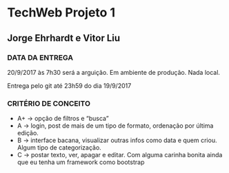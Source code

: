 # TechWeb Projeto 1
## Jorge Ehrhardt e Vitor Liu

### DATA DA ENTREGA

20/9/2017 às 7h30 será a arguição. Em ambiente de produção. Nada local.

Entrega pelo git até 23h59 do dia 19/9/2017

### CRITÉRIO DE CONCEITO

- A+ -> opção de filtros e “busca”
- A -> login, post de mais de um tipo de formato, ordenação por última edição.
- B -> interface bacana, visualizar outras infos como data e quem criou. Algum tipo de categorização.
- C -> postar texto, ver, apagar e editar. Com alguma carinha bonita ainda que eu tenha um framework como bootstrap